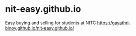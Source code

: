 # nit-easy.github.io
Easy buying and selling for students at NITC
https://gayathri-binoy.github.io/nit-easy.github.io/

